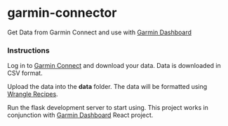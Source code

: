 # garmin-connector
Get Data from Garmin Connect and use with [Garmin Dashboard](https://github.com/cerdamario13/Garmin-dashboard)

### Instructions

Log in to [Garmin Connect](https://connect.garmin.com/) and download your data. Data is downloaded in CSV format.

Upload the data into the **data** folder. The data will be formatted using [Wrangle Recipes](https://wrangles.io/en/python/recipes).

Run the flask development server to start using. This project works in conjunction with [Garmin Dashboard](https://github.com/cerdamario13/Garmin-dashboard) React project.
